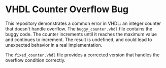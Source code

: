 # VHDL Counter Overflow Bug

This repository demonstrates a common error in VHDL:  an integer counter that doesn't handle overflow. The `buggy_counter.vhdl` file contains the buggy code. The counter increments until it reaches the maximum value and continues to increment. The result is undefined, and could lead to unexpected behavior in a real implementation.

The `fixed_counter.vhdl` file provides a corrected version that handles the overflow condition correctly.